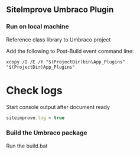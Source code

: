 ﻿## SiteImprove Umbraco Plugin 

### Run on local machine
Reference class library to Umbraco project 

Add the following to Post-Build event command line:
``` shell
xcopy /I /E /Y "$(ProjectDir)bin\App_Plugins" "$(ProjectDir)App_Plugins"
```

# Check logs
Start console output after document ready
```js
siteimprove.log = true
```

### Build the Umbraco package
Run the build.bat